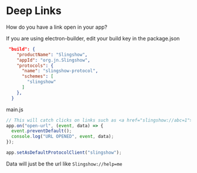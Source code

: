 # Deep Links

How do you have a link open in your app?

If you are using electron-builder, edit your build key in the package.json

```json
 "build": {
    "productName": "Slingshow",
    "appId": "org.jn.Slingshow",
    "protocols": {
      "name": "slingshow-protocol",
      "schemes": [
        "slingshow"
      ]
    },
  }
```

main.js

```javascript
// This will catch clicks on links such as <a href="slingshow://abc=1">open in slingshow</a>
app.on("open-url", (event, data) => {
  event.preventDefault();
  console.log("URL OPENED", event, data);
});

app.setAsDefaultProtocolClient("slingshow");
```

Data will just be the url like `Slingshow://help=me`

